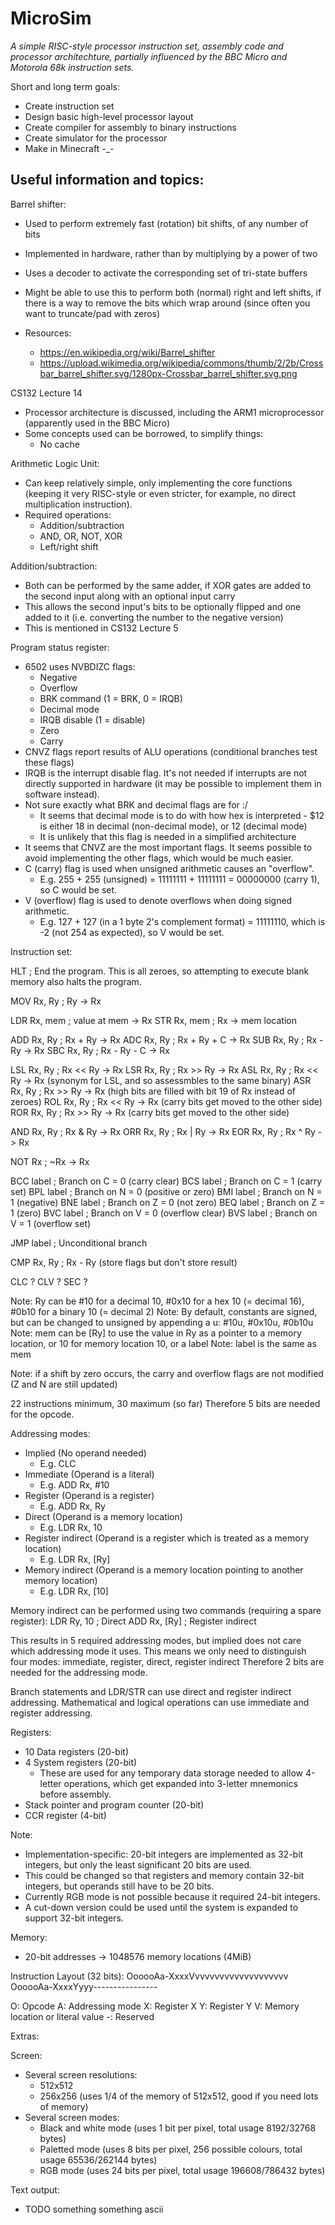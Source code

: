 # MicroSim

_A simple RISC-style processor instruction set, assembly code and processor architechture, partially influenced by the BBC Micro and Motorola 68k instruction sets._



Short and long term goals:
- Create instruction set
- Design basic high-level processor layout
- Create compiler for assembly to binary instructions
- Create simulator for the processor
- Make in Minecraft -_-



Useful information and topics:
---

Barrel shifter:
- Used to perform extremely fast (rotation) bit shifts, of any number of bits
- Implemented in hardware, rather than by multiplying by a power of two
- Uses a decoder to activate the corresponding set of tri-state buffers
- Might be able to use this to perform both (normal) right and left shifts, if there is a way to remove the bits which wrap around (since often you want to truncate/pad with zeros)

- Resources:
  - https://en.wikipedia.org/wiki/Barrel_shifter
  - https://upload.wikimedia.org/wikipedia/commons/thumb/2/2b/Crossbar_barrel_shifter.svg/1280px-Crossbar_barrel_shifter.svg.png

CS132 Lecture 14
- Processor architecture is discussed, including the ARM1 microprocessor (apparently used in the BBC Micro)
- Some concepts used can be borrowed, to simplify things:
  - No cache

Arithmetic Logic Unit:
- Can keep relatively simple, only implementing the core functions (keeping it very RISC-style or even stricter, for example, no direct multiplication instruction).
- Required operations:
  - Addition/subtraction
  - AND, OR, NOT, XOR
  - Left/right shift

Addition/subtraction:
- Both can be performed by the same adder, if XOR gates are added to the second input along with an optional input carry
- This allows the second input's bits to be optionally flipped and one added to it (i.e. converting the number to the negative version)
- This is mentioned in CS132 Lecture 5

Program status register:
- 6502 uses NVBDIZC flags:
  - Negative
  - Overflow
  - BRK command (1 = BRK, 0 = IRQB)
  - Decimal mode
  - IRQB disable (1 = disable)
  - Zero
  - Carry
- CNVZ flags report results of ALU operations (conditional branches test these flags)
- IRQB is the interrupt disable flag. It's not needed if interrupts are not directly supported in hardware (it may be possible to implement them in software instead).
- Not sure exactly what BRK and decimal flags are for :/
  - It seems that decimal mode is to do with how hex is interpreted - $12 is either 18 in decimal (non-decimal mode), or 12 (decimal mode)
  - It is unlikely that this flag is needed in a simplified architecture
- It seems that CNVZ are the most important flags. It seems possible to avoid implementing the other flags, which would be much easier.
- C (carry) flag is used when unsigned arithmetic causes an "overflow".
  - E.g. 255 + 255 (unsigned) = 11111111 + 11111111 = 00000000 (carry 1), so C would be set.
- V (overflow) flag is used to denote overflows when doing signed arithmetic.
  - E.g. 127 + 127 (in a 1 byte 2's complement format) = 11111110, which is -2 (not 254 as expected), so V would be set.

Instruction set:

HLT			; End the program. This is all zeroes, so attempting to execute blank memory also halts the program.

MOV Rx, Ry		; Ry -> Rx

LDR Rx, mem		; value at mem -> Rx
STR Rx, mem		; Rx -> mem location


ADD Rx, Ry		; Rx + Ry -> Rx
ADC Rx, Ry		; Rx + Ry + C -> Rx
SUB Rx, Ry		; Rx - Ry -> Rx
SBC Rx, Ry		; Rx - Ry - C -> Rx

LSL Rx, Ry		; Rx << Ry -> Rx
LSR Rx, Ry		; Rx >> Ry -> Rx
ASL Rx, Ry		; Rx << Ry -> Rx (synonym for LSL, and so assessmbles to the same binary)
ASR Rx, Ry		; Rx >> Ry -> Rx (high bits are filled with bit 19 of Rx instead of zeroes)
ROL Rx, Ry		; Rx << Ry -> Rx (carry bits get moved to the other side)
ROR Rx, Ry		; Rx >> Ry -> Rx (carry bits get moved to the other side)

AND Rx, Ry		; Rx & Ry -> Rx
ORR Rx, Ry		; Rx | Ry -> Rx
EOR Rx, Ry		; Rx ^ Ry -> Rx

NOT Rx		; ~Rx -> Rx


BCC label		; Branch on C = 0 (carry clear)
BCS label		; Branch on C = 1 (carry set)
BPL label		; Branch on N = 0 (positive or zero)
BMI label		; Branch on N = 1 (negative)
BNE label		; Branch on Z = 0 (not zero)
BEQ label		; Branch on Z = 1 (zero)
BVC label		; Branch on V = 0 (overflow clear)
BVS label		; Branch on V = 1 (overflow set)

JMP label		; Unconditional branch

CMP Rx, Ry		; Rx - Ry (store flags but don't store result)

CLC ?
CLV ?
SEC ?

Note: Ry can be #10 for a decimal 10, #0x10 for a hex 10 (= decimal 16), #0b10 for a binary 10 (= decimal 2)
Note: By default, constants are signed, but can be changed to unsigned by appending a u: #10u, #0x10u, #0b10u
Note: mem can be [Ry] to use the value in Ry as a pointer to a memory location, or 10 for memory location 10, or a label
Note: label is the same as mem

Note: if a shift by zero occurs, the carry and overflow flags are not modified (Z and N are still updated)

22 instructions minimum, 30 maximum (so far)
Therefore 5 bits are needed for the opcode.

Addressing modes:
- Implied (No operand needed)
  - E.g. CLC
- Immediate (Operand is a literal)
  - E.g. ADD Rx, #10
- Register (Operand is a register)
  - E.g. ADD Rx, Ry
- Direct (Operand is a memory location)
  - E.g. LDR Rx, 10
- Register indirect (Operand is a register which is treated as a memory location)
  - E.g. LDR Rx, [Ry]
- Memory indirect (Operand is a memory location pointing to another memory location)
  - E.g. LDR Rx, [10]

Memory indirect can be performed using two commands (requiring a spare register):
LDR Ry, 10		; Direct
ADD Rx, [Ry]	; Register indirect

This results in 5 required addressing modes, but implied does not care which addressing mode it uses.
This means we only need to distinguish four modes: immediate, register, direct, register indirect
Therefore 2 bits are needed for the addressing mode.

Branch statements and LDR/STR can use direct and register indirect addressing.
Mathematical and logical operations can use immediate and register addressing.

Registers:
- 10 Data registers (20-bit)
- 4 System registers (20-bit)
  - These are used for any temporary data storage needed to allow 4-letter operations, which get expanded into 3-letter mnemonics before assembly.
- Stack pointer and program counter (20-bit)
- CCR register (4-bit)

Note:
- Implementation-specific: 20-bit integers are implemented as 32-bit integers, but only the least significant 20 bits are used.
- This could be changed so that registers and memory contain 32-bit integers, but operands still have to be 20 bits.
- Currently RGB mode is not possible because it required 24-bit integers.
- A cut-down version could be used until the system is expanded to support 32-bit integers.

Memory:
- 20-bit addresses -> 1048576 memory locations (4MiB)

Instruction Layout (32 bits):
OooooAa-XxxxVvvvvvvvvvvvvvvvvvvv
OooooAa-XxxxYyyy----------------

O: Opcode
A: Addressing mode
X: Register X
Y: Register Y
V: Memory location or literal value
-: Reserved



Extras:

Screen:
- Several screen resolutions:
  - 512x512
  - 256x256 (uses 1/4 of the memory of 512x512, good if you need lots of memory)
- Several screen modes:
  - Black and white mode (uses 1 bit per pixel, total usage 8192/32768 bytes)
  - Paletted mode (uses 8 bits per pixel, 256 possible colours, total usage 65536/262144 bytes)
  - RGB mode (uses 24 bits per pixel, total usage 196608/786432 bytes)

Text output:
- TODO something something ascii
